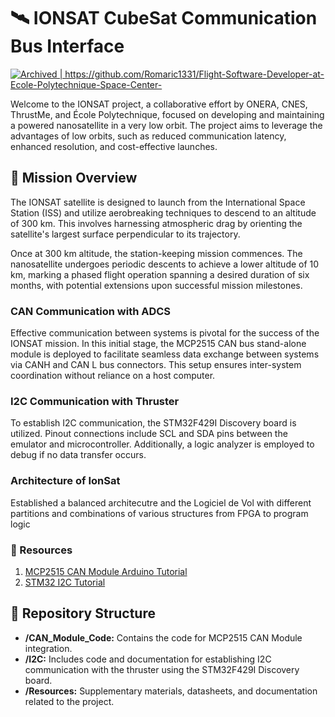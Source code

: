 
# 🛰️ IONSAT CubeSat Communication Bus Interface

<a href="https://archive.softwareheritage.org/browse/origin/?origin_url=https://github.com/Romaric1331/Flight-Software-Developer-at-Ecole-Polytechnique-Space-Center-">
    <img src="https://archive.softwareheritage.org/badge/origin/https://github.com/Romaric1331/Flight-Software-Developer-at-Ecole-Polytechnique-Space-Center-/" alt="Archived | https://github.com/Romaric1331/Flight-Software-Developer-at-Ecole-Polytechnique-Space-Center-"/>
</a>

Welcome to the IONSAT project, a collaborative effort by ONERA, CNES, ThrustMe, and École Polytechnique, focused on developing and maintaining a powered nanosatellite in a very low orbit. The project aims to leverage the advantages of low orbits, such as reduced communication latency, enhanced resolution, and cost-effective launches.

## 🌌 Mission Overview
The IONSAT satellite is designed to launch from the International Space Station (ISS) and utilize aerobreaking techniques to descend to an altitude of 300 km. This involves harnessing atmospheric drag by orienting the satellite's largest surface perpendicular to its trajectory.

Once at 300 km altitude, the station-keeping mission commences. The nanosatellite undergoes periodic descents to achieve a lower altitude of 10 km, marking a phased flight operation spanning a desired duration of six months, with potential extensions upon successful mission milestones.

###  CAN Communication with ADCS
Effective communication between systems is pivotal for the success of the IONSAT mission. In this initial stage, the MCP2515 CAN bus stand-alone module is deployed to facilitate seamless data exchange between systems via CANH and CAN L bus connectors. This setup ensures inter-system coordination without reliance on a host computer.

### I2C Communication with Thruster
To establish I2C communication, the STM32F429I Discovery board is utilized. Pinout connections include SCL and SDA pins between the emulator and microcontroller. Additionally, a logic analyzer is employed to debug if no data transfer occurs.
### Architecture of IonSat
Established a balanced architecutre and the Logiciel de Vol with different partitions and combinations of various structures from FPGA to program logic
### 🔗 Resources
1. [MCP2515 CAN Module Arduino Tutorial](https://lastminuteengineers.com/mcp2515-can-module-arduino-tutorial/)
2. [STM32 I2C Tutorial](https://deepbluembedded.com/stm32-i2c-tutorial-hal-examples-slave-dma/)

## 📁 Repository Structure
- **/CAN_Module_Code:** Contains the code for MCP2515 CAN Module integration.
- **/I2C:** Includes code and documentation for establishing I2C communication with the thruster using the STM32F429I Discovery board.
- **/Resources:** Supplementary materials, datasheets, and documentation related to the project.

